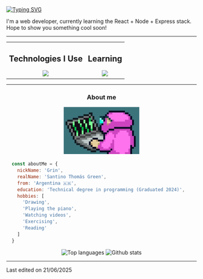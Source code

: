 <div>
  <div align="start">
    <a href="https://git.io/typing-svg"><img src="https://readme-typing-svg.herokuapp.com?font=IBM+Plex+Mono&weight=500&size=30&duration=4000&color=F6F5FF&center=true&vCenter=true&repeat=false&width=420&lines=Hey+there!👋+I'm+Grin+:﹚" alt="Typing SVG" /></a>
  </div>
  <p>I'm a web developer, currently learning the React + Node + Express stack. Hope to show you something cool soon!</p>
  <hr>
  
  <div align="center">
    <table border="0">
      <tr>
        <!-- Tecnologías que uso -->
        <td align="center">
          <h2>Technologies I Use</h2>
          <img height="48px" src="https://skillicons.dev/icons?i=html,js,css,mysql,php,figma&perline=10" />
        </td>
        <td align="center">
          <h2>Learning</h2>
          <img height="48px" src="https://skillicons.dev/icons?i=react,nodejs,express&perline=10" />
        </td>
      </tr>
    </table>
  </div>
  
  <hr>
</div>


<h3 width="200px" align="center">About me</h3>
<div align="center">
<img src="./aboutMeMonkeyy.webp" width="200px" />
</div>


```javascript
  const aboutMe = {
    nickName: 'Grin',
    realName: 'Santino Thomás Green',
    from: 'Argentina 🇦🇷',
    education: 'Technical degree in programming (Graduated 2024)',
    hobbies: [
      'Drawing',
      'Playing the piano',
      'Watching videos',
      'Exercising',
      'Reading'
    ]
  }
```
<div align="center">
  <img src="https://github-readme-stats.vercel.app/api/top-langs/?username=grinchuelo&layout=compact&theme=radical" alt="Top languages"/>
  <img src="https://github-readme-stats.vercel.app/api?username=grinchuelo&show_icons=true&theme=radical&card_width=250&hide_title=true&hide_rank=true" alt="Github stats"/>
</div>

<hr>
<p>Last edited on 21/06/2025</p>
